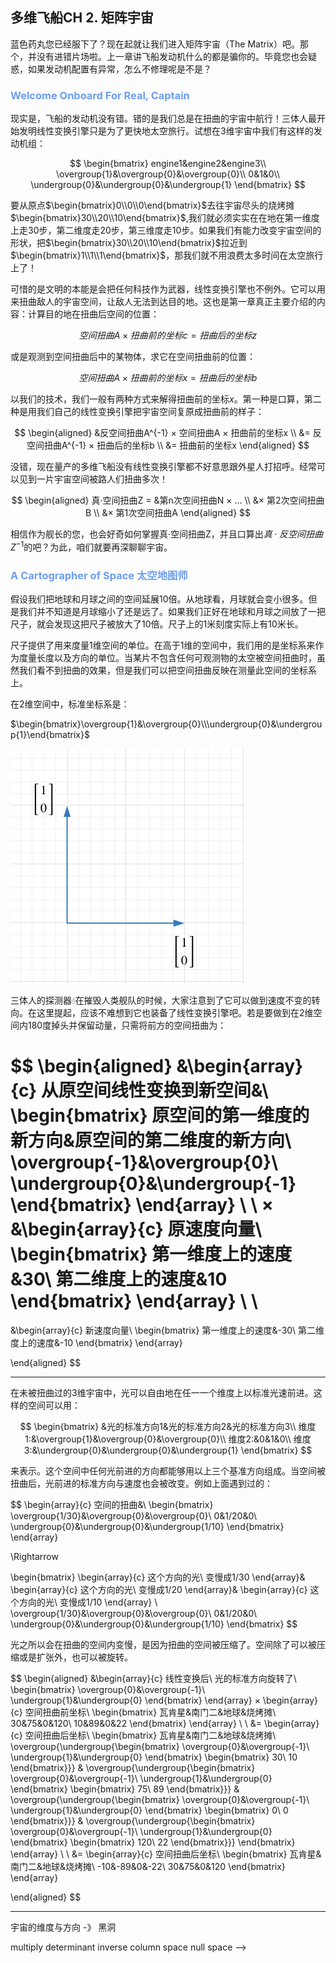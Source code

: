 ## 多维飞船CH 2. 矩阵宇宙

蓝色药丸您已经服下了？现在起就让我们进入矩阵宇宙（The Matrix）吧。那个，并没有进错片场啦。上一章讲飞船发动机什么的都是骗你的。毕竟您也会疑惑，如果发动机配置有异常，怎么不修理呢是不是？

### <span style="color:#6c9ef0" /> **Welcome Onboard For Real, Captain**

现实是，飞船的发动机没有错。错的是我们总是在扭曲的宇宙中航行！三体人最开始发明线性变换引擎只是为了更快地太空旅行。试想在3维宇宙中我们有这样的发动机组：

$$
\begin{bmatrix}
engine1&engine2&engine3\\ 
\overgroup{1}&\overgroup{0}&\overgroup{0}\\
0&1&0\\
\undergroup{0}&\undergroup{0}&\undergroup{1}
\end{bmatrix}
$$

要从原点$\begin{bmatrix}0\\0\\0\end{bmatrix}$去往宇宙尽头的烧烤摊$\begin{bmatrix}30\\20\\10\end{bmatrix}$,我们就必须实实在在地在第一维度上走30步，第二维度走20步，第三维度走10步。如果我们有能力改变宇宙空间的形状，把$\begin{bmatrix}30\\20\\10\end{bmatrix}$拉近到$\begin{bmatrix}1\\1\\1\end{bmatrix}$，那我们就不用浪费太多时间在太空旅行上了！

可惜的是文明的本能是会把任何科技作为武器，线性变换引擎也不例外。它可以用来扭曲敌人的宇宙空间，让敌人无法到达目的地。这也是第一章真正主要介绍的内容：计算目的地在扭曲后空间的位置：

$$
空间扭曲A × 扭曲前的坐标c = 扭曲后的坐标z
$$

或是观测到空间扭曲后中的某物体，求它在空间扭曲前的位置：

$$
空间扭曲A × 扭曲前的坐标x = 扭曲后的坐标b
$$

以我们的技术，我们一般有两种方式来解得扭曲前的坐标$x$。第一种是口算，第二种是用我们自己的线性变换引擎把宇宙空间复原成扭曲前的样子：

$$
\begin{aligned}
&反空间扭曲A^{-1} × 空间扭曲A × 扭曲前的坐标x \\
&= 反空间扭曲A^{-1} × 扭曲后的坐标b \\
&= 扭曲前的坐标x
\end{aligned}
$$

没错，现在量产的多维飞船没有线性变换引擎都不好意思跟外星人打招呼。经常可以见到一片宇宙空间被路人们扭曲多次！

$$
\begin{aligned}
真·空间扭曲Z = &第n次空间扭曲N × ... \\
&× 第2次空间扭曲B \\
&× 第1次空间扭曲A
\end{aligned}
$$

相信作为舰长的您，也会好奇如何掌握真·空间扭曲Z，并且口算出$真·反空间扭曲Z^{-1}$的吧？为此，咱们就要再深聊聊宇宙。

### <span style="color:#6c9ef0"/> **A Cartographer of Space 太空地图师**

假设我们把地球和月球之间的空间延展10倍。从地球看，月球就会变小很多。但是我们并不知道是月球缩小了还是远了。如果我们正好在地球和月球之间放了一把尺子，就会发现这把尺子被放大了10倍。尺子上的1米刻度实际上有10米长。

尺子提供了用来度量1维空间的单位。在高于1维的空间中，我们用的是坐标系来作为度量长度以及方向的单位。当某片不包含任何可观测物的太空被空间扭曲时，虽然我们看不到扭曲的效果，但是我们可以把空间扭曲反映在测量此空间的坐标系上。

在2维空间中，标准坐标系是：

$\begin{bmatrix}\overgroup{1}&\overgroup{0}\\\undergroup{0}&\undergroup{1}\end{bmatrix}$

<img src="https://raw.githubusercontent.com/fengthedroid/spacetravelguide/master/resources/ch2-1.png"/>

三体人的探测器💧在摧毁人类舰队的时候，大家注意到了它可以做到速度不变的转向。在这里提起，应该不难想到它也装备了线性变换引擎吧。若是要做到在2维空间内180度掉头并保留动量，只需将前方的空间扭曲为：

$$
\begin{aligned}
&\begin{array}{c}
   从原空间线性变换到新空间&\\
   \begin{bmatrix} 
   原空间的第一维度的新方向&原空间的第二维度的新方向\\
\overgroup{-1}&\overgroup{0}\\
\undergroup{0}&\undergroup{-1}
\end{bmatrix}
\end{array}
\\
\\
×
&\begin{array}{c}
原速度向量\\
\begin{bmatrix} 
第一维度上的速度&30\\
第二维度上的速度&10
\end{bmatrix}
\end{array}
\\
\\
=
&\begin{array}{c}
新速度向量\\
\begin{bmatrix} 
第一维度上的速度&-30\\
第二维度上的速度&-10
\end{bmatrix}
\end{array}


\end{aligned}
$$



-----
在未被扭曲过的3维宇宙中，光可以自由地在任一一个维度上以标准光速前进。这样的空间可以用：

$$
\begin{bmatrix}
&光的标准方向1&光的标准方向2&光的标准方向3\\ 
维度1:&\overgroup{1}&\overgroup{0}&\overgroup{0}\\
维度2:&0&1&0\\
维度3:&\undergroup{0}&\undergroup{0}&\undergroup{1}
\end{bmatrix}
$$

来表示。这个空间中任何光前进的方向都能够用以上三个基准方向组成。当空间被扭曲后，光前进的标准方向与速度也会被改变。例如上面遇到过的：

$$
\begin{array}{c}
   空间的扭曲&\\
   \begin{bmatrix} 
\overgroup{1/30}&\overgroup{0}&\overgroup{0}\\
0&1/20&0\\
\undergroup{0}&\undergroup{0}&\undergroup{1/10}
\end{bmatrix}
\end{array}

\Rightarrow


\begin{bmatrix} 
\begin{array}{c}
这个方向的光\\
变慢成1/30
\end{array}&
\begin{array}{c}
这个方向的光\\
变慢成1/20
\end{array}&
\begin{array}{c}
这个方向的光\\
变慢成1/10
\end{array}
\\
\overgroup{1/30}&\overgroup{0}&\overgroup{0}\\
0&1/20&0\\
\undergroup{0}&\undergroup{0}&\undergroup{1/10}
\end{bmatrix}
$$

光之所以会在扭曲的空间内变慢，是因为扭曲的空间被压缩了。空间除了可以被压缩或是扩张外，也可以被旋转。

$$
\begin{aligned}
&\begin{array}{c}
   线性变换后\\
   光的标准方向旋转了\\
   \begin{bmatrix} 
\overgroup{0}&\overgroup{-1}\\
\undergroup{1}&\undergroup{0}
\end{bmatrix}
\end{array}
×
\begin{array}{c}
空间扭曲前坐标\\
\begin{bmatrix} 
瓦肯星&南门二&地球&烧烤摊\\
30&75&0&120\\
10&89&0&22
\end{bmatrix}
\end{array}
\\
\\
&=
\begin{array}{c}
空间扭曲后坐标\\
\begin{bmatrix} 
瓦肯星&南门二&地球&烧烤摊\\
\overgroup{\undergroup{\begin{bmatrix} 
\overgroup{0}&\overgroup{-1}\\
\undergroup{1}&\undergroup{0}
\end{bmatrix}
\begin{bmatrix} 
30\\
10
\end{bmatrix}}}
&
\overgroup{\undergroup{\begin{bmatrix} 
\overgroup{0}&\overgroup{-1}\\
\undergroup{1}&\undergroup{0}
\end{bmatrix}
\begin{bmatrix} 
75\\
89
\end{bmatrix}}}
&
\overgroup{\undergroup{\begin{bmatrix} 
\overgroup{0}&\overgroup{-1}\\
\undergroup{1}&\undergroup{0}
\end{bmatrix}
\begin{bmatrix} 
0\\
0
\end{bmatrix}}}
&
\overgroup{\undergroup{\begin{bmatrix} 
\overgroup{0}&\overgroup{-1}\\
\undergroup{1}&\undergroup{0}
\end{bmatrix}
\begin{bmatrix} 
120\\
22
\end{bmatrix}}}
\end{bmatrix}
\end{array}
\\
\\
&=
\begin{array}{c}
空间扭曲后坐标\\
\begin{bmatrix} 
瓦肯星&南门二&地球&烧烤摊\\
-10&-89&0&-22\\
30&75&0&120
\end{bmatrix}
\end{array}

\end{aligned}
$$


-----


宇宙的维度与方向 -》 黑洞

multiply
determinant
inverse
column space
null space -->